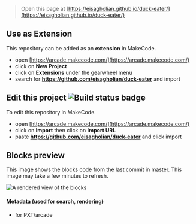  


> Open this page at [https://eisagholian.github.io/duck-eater/](https://eisagholian.github.io/duck-eater/)

## Use as Extension

This repository can be added as an **extension** in MakeCode.

* open [https://arcade.makecode.com/](https://arcade.makecode.com/)
* click on **New Project**
* click on **Extensions** under the gearwheel menu
* search for **https://github.com/eisagholian/duck-eater** and import

## Edit this project ![Build status badge](https://github.com/eisagholian/duck-eater/workflows/MakeCode/badge.svg)

To edit this repository in MakeCode.

* open [https://arcade.makecode.com/](https://arcade.makecode.com/)
* click on **Import** then click on **Import URL**
* paste **https://github.com/eisagholian/duck-eater** and click import

## Blocks preview

This image shows the blocks code from the last commit in master.
This image may take a few minutes to refresh.

![A rendered view of the blocks](https://github.com/eisagholian/duck-eater/raw/master/.github/makecode/blocks.png)

#### Metadata (used for search, rendering)

* for PXT/arcade
<script src="https://makecode.com/gh-pages-embed.js"></script><script>makeCodeRender("{{ site.makecode.home_url }}", "{{ site.github.owner_name }}/{{ site.github.repository_name }}");</script>
